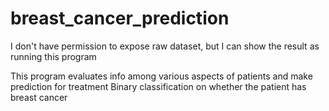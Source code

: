# breast_cancer_prediction

I don't have permission to expose raw dataset, but I can show the result as running this program

This program evaluates info among various aspects of patients and make prediction for treatment
Binary classification on whether the patient has breast cancer
